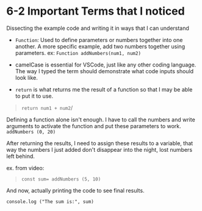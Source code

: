 # 6-2 Important Terms that I noticed

Dissecting the example code and writing it in ways that I can understand

- `Function`: Used to define parameters or numbers together into one another. A more specific example, add two numbers together using parameters.
ex: `Function addNumbers(num1, num2)`
- camelCase is essential for VSCode, just like any other coding language. The way I typed the term should demonstrate what code inputs should look like.

- `return` is what returns me the result of a function so that I may be able to put it to use.

> `return num1 + num2`/

Defining a function alone isn't enough. I have to call the numbers and write arguments to activate the function and put these parameters to work.
`addNumbers (0, 20)`

After returning the results, I need to assign these results to a variable, that way the numbers I just added don't disappear into the night, lost numbers left behind.

ex. from video:
> `const sum= addNumbers (5, 10) `

And now, actually printing the code to see final results.

 `console.log ("The sum is:", sum)`

